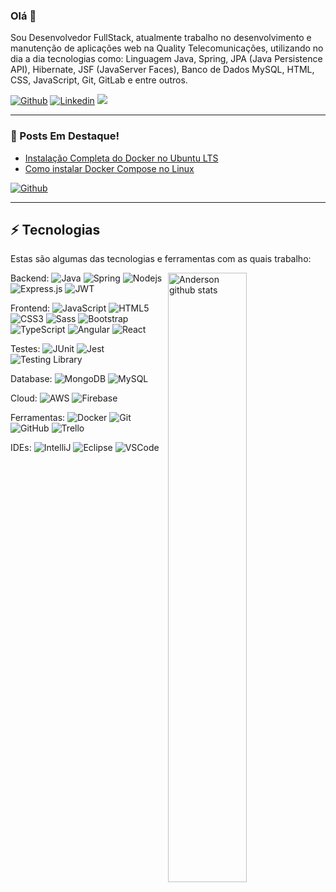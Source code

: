 ### Olá 👋

Sou Desenvolvedor FullStack, atualmente trabalho no desenvolvimento e manutenção de aplicações web na Quality Telecomunicações, utilizando no dia a dia tecnologias como: Linguagem Java, Spring, JPA (Java Persistence API), Hibernate, JSF (JavaServer Faces), Banco de Dados MySQL, HTML, CSS, JavaScript, Git, GitLab e entre outros.

[![Github](https://img.shields.io/badge/-Github-000?style=flat&logo=Github&logoColor=white)](https://github.com/andersonleite1?tab=followers)
[![Linkedin](https://img.shields.io/badge/-LinkedIn-blue?style=flat&logo=Linkedin&logoColor=white)](https://www.linkedin.com/in/andersonleitedev/)
[![](https://img.shields.io/badge/Gmail-andersonleite.dev%40gmail.com-red)](mailto:andersonleite.dev@gmail.com)

____

### 📝 Posts Em Destaque!
- <a href="https://dev.to/andersonleite/instalacao-completa-do-docker-no-ubuntu-lts-5bpi" target="_blank">Instalação Completa do Docker no Ubuntu LTS</a>
- <a href="https://dev.to/andersonleite/como-instalar-docker-compose-no-linux-2iin">Como instalar Docker Compose no Linux</a>

[![Github](https://img.shields.io/badge/-Github-000?style=flat&logo=Github&logoColor=white)](https://github.com/andersonleite1?tab=followers)
____

## ⚡ Tecnologias

Estas são algumas das tecnologias e ferramentas com as quais trabalho:

 <a href="https://github.com/andersonleite1">
    <img width="50%" align="right" alt="Anderson github stats" src="https://github-readme-stats.vercel.app/api?username=andersonleite1&count_private=true&show_icons=true&theme=dark" />
  </a>

Backend: 
![Java](https://img.shields.io/badge/-Java-0E86C1?style=flat&logo=java&logoColor=white)
![Spring](https://img.shields.io/badge/-Spring-6DB33F?style=flat-square&logo=spring&logoColor=white)
![Nodejs](https://img.shields.io/badge/-Node.js-darkgreen?style=flat&logo=nodedotjs&logoColor=white) 
![Express.js](https://img.shields.io/badge/-Express.js-white?style=flat&logo=express&logoColor=darkgreen) 
![JWT](https://img.shields.io/badge/-JWT-black?style=flat&logo=JSON%20web%20tokens&logoColor=white) 


Frontend:
![JavaScript](https://img.shields.io/badge/-JavaScript-black?style=flat-square&logo=javascript)
![HTML5](https://img.shields.io/badge/-HTML5-E34F26?style=flat-square&logo=html5&logoColor=white)
![CSS3](https://img.shields.io/badge/-CSS3-1572B6?style=flat-square&logo=css3)
![Sass](https://img.shields.io/badge/-Sass-CC6699?style=flat-square&logo=sass&logoColor=white)
![Bootstrap](https://img.shields.io/badge/-Bootstrap-563D7C?style=flat-square&logo=bootstrap)
![TypeScript](https://img.shields.io/badge/-TypeScript-007ACC?style=flat-square&logo=typescript&logoColor=white)
![Angular](https://img.shields.io/badge/-Angular-DD0031?style=flat-square&logo=angular)
![React](https://img.shields.io/badge/-React-black?style=flat&logo=react)

Testes:
![JUnit](https://img.shields.io/badge/-JUnit-37A56D?style=flat&logo=JUnit) 
![Jest](https://img.shields.io/badge/-Jest-944058?style=flat&logo=jest) 
![Testing Library](https://img.shields.io/badge/-Testing&nbsp;Library-E1E5DE?style=flat&logo=testing-library)

Database:
![MongoDB](https://img.shields.io/badge/-MongoDB-black?style=flat-square&logo=mongodb)
![MySQL](https://img.shields.io/badge/-MySQL-4479A1?style=flat-square&logo=mysql&logoColor=white)

Cloud:
![AWS](https://img.shields.io/badge/AWS-242F3F?style=flat-square&logo=amazon&logoColor=white)
![Firebase](https://img.shields.io/badge/Firebase-FFCA28?style=flat-square&logo=firebase&logoColor=white)

Ferramentas:
![Docker](https://img.shields.io/badge/-Docker-2496ED?style=flat-square&logo=docker&logoColor=white)
![Git](https://img.shields.io/badge/-Git-black?style=flat-square&logo=git)
![GitHub](https://img.shields.io/badge/-GitHub-181717?style=flat-square&logo=github)
![Trello](https://img.shields.io/badge/-Trello-017FCA?style=flat-square&logo=trello)

IDEs:
![IntelliJ](https://img.shields.io/badge/-IntelliJ%20IDEA-black?style=flat-square&logo=intellij-idea&logoColor=white)
![Eclipse](https://img.shields.io/badge/-Eclipse-2C2255?style=flat-square&logo=eclipse&logoColor=white)
![VSCode](https://img.shields.io/badge/-VSCode-007ACC?style=flat-square&logo=visual-studio-code&logoColor=white)
